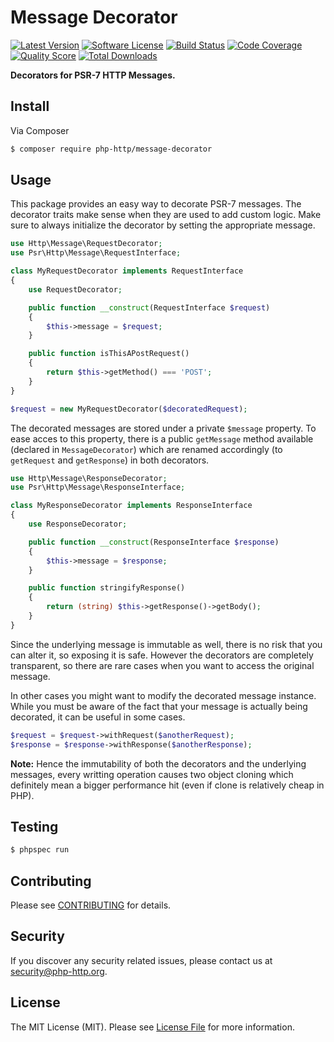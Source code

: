 # Message Decorator

[![Latest Version](https://img.shields.io/github/release/php-http/message-decorator.svg?style=flat-square)](https://github.com/php-http/message-decorator/releases)
[![Software License](https://img.shields.io/badge/license-MIT-brightgreen.svg?style=flat-square)](LICENSE)
[![Build Status](https://img.shields.io/travis/php-http/message-decorator.svg?style=flat-square)](https://travis-ci.org/php-http/message-decorator)
[![Code Coverage](https://img.shields.io/scrutinizer/coverage/g/php-http/message-decorator.svg?style=flat-square)](https://scrutinizer-ci.com/g/php-http/message-decorator)
[![Quality Score](https://img.shields.io/scrutinizer/g/php-http/message-decorator.svg?style=flat-square)](https://scrutinizer-ci.com/g/php-http/message-decorator)
[![Total Downloads](https://img.shields.io/packagist/dt/php-http/message-decorator.svg?style=flat-square)](https://packagist.org/packages/php-http/message-decorator)

**Decorators for PSR-7 HTTP Messages.**


## Install

Via Composer

``` bash
$ composer require php-http/message-decorator
```


## Usage

This package provides an easy way to decorate PSR-7 messages. The decorator traits make sense when they are used to add custom logic. Make sure to always initialize the decorator by setting the appropriate message.

``` php
use Http\Message\RequestDecorator;
use Psr\Http\Message\RequestInterface;

class MyRequestDecorator implements RequestInterface
{
    use RequestDecorator;

    public function __construct(RequestInterface $request)
    {
        $this->message = $request;
    }

    public function isThisAPostRequest()
    {
        return $this->getMethod() === 'POST';
    }
}

$request = new MyRequestDecorator($decoratedRequest);
```

The decorated messages are stored under a private `$message` property. To ease acces to this property, there is a public `getMessage` method available (declared in `MessageDecorator`) which are renamed accordingly (to `getRequest` and `getResponse`) in both decorators.

``` php
use Http\Message\ResponseDecorator;
use Psr\Http\Message\ResponseInterface;

class MyResponseDecorator implements ResponseInterface
{
    use ResponseDecorator;

    public function __construct(ResponseInterface $response)
    {
        $this->message = $response;
    }

    public function stringifyResponse()
    {
        return (string) $this->getResponse()->getBody();
    }
}
```

Since the underlying message is immutable as well, there is no risk that you can alter it, so exposing it is safe. However the decorators are completely transparent, so there are rare cases when you want to access the original message.

In other cases you might want to modify the decorated message instance. While you must be aware of the fact that your message is actually being decorated, it can be useful in some cases.

``` php
$request = $request->withRequest($anotherRequest);
$response = $response->withResponse($anotherResponse);
```


**Note:** Hence the immutability of both the decorators and the underlying messages, every writting operation causes two object cloning which definitely mean a bigger performance hit (even if clone is relatively cheap in PHP).


## Testing

``` bash
$ phpspec run
```


## Contributing

Please see [CONTRIBUTING](CONTRIBUTING.md) for details.


## Security

If you discover any security related issues, please contact us at [security@php-http.org](mailto:security@php-http.org).


## License

The MIT License (MIT). Please see [License File](LICENSE) for more information.
